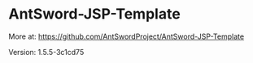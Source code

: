 # AntSword-JSP-Template

More at: https://github.com/AntSwordProject/AntSword-JSP-Template

Version: 1.5.5-3c1cd75
